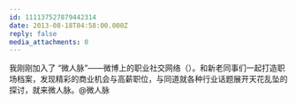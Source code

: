 ```yaml
---
id: 111137527879442314
date: 2013-08-18T04:58:00.000Z
reply: false
media_attachments: 0
---
```


我刚刚加入了 “微人脉”——微博上的职业社交网络（）。和新老同事们一起打造职场档案，发现精彩的商业机会与高薪职位，与同道就各种行业话题展开天花乱坠的探讨，就来微人脉。@微人脉 ​​​​

